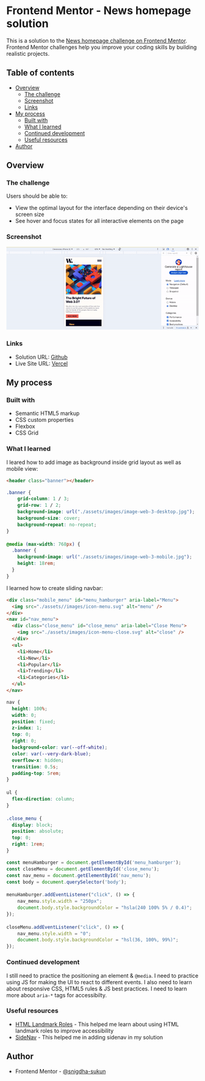 # Frontend Mentor - News homepage solution

This is a solution to the [News homepage challenge on Frontend Mentor](https://www.frontendmentor.io/challenges/news-homepage-H6SWTa1MFl). Frontend Mentor challenges help you improve your coding skills by building realistic projects.

## Table of contents

- [Overview](#overview)
  - [The challenge](#the-challenge)
  - [Screenshot](#screenshot)
  - [Links](#links)
- [My process](#my-process)
  - [Built with](#built-with)
  - [What I learned](#what-i-learned)
  - [Continued development](#continued-development)
  - [Useful resources](#useful-resources)
- [Author](#author)

## Overview

### The challenge

Users should be able to:

- View the optimal layout for the interface depending on their device's screen size
- See hover and focus states for all interactive elements on the page

### Screenshot

![](./screenshot.gif)

### Links

- Solution URL: [Github](https://github.com/snigdha-sukun/news-homepage)
- Live Site URL: [Vercel](https://news-homepage-six-tau.vercel.app/)

## My process

### Built with

- Semantic HTML5 markup
- CSS custom properties
- Flexbox
- CSS Grid

### What I learned

I leared how to add image as background inside grid layout as well as mobile view:

```html
<header class="banner"></header>
```

```css
.banner {
    grid-column: 1 / 3;
    grid-row: 1 / 2;
    background-image: url("./assets/images/image-web-3-desktop.jpg");
    background-size: cover;
    background-repeat: no-repeat;
}

@media (max-width: 768px) {
  .banner {
    background-image: url("./assets/images/image-web-3-mobile.jpg");
    height: 18rem;
  }
}
```

I learned how to create sliding navbar:

```html
<div class="mobile_menu" id="menu_hamburger" aria-label="Menu">
  <img src="./assets//images/icon-menu.svg" alt="menu" />
</div>
<nav id="nav_menu">
  <div class="close_menu" id="close_menu" aria-label="Close Menu">
    <img src="./assets/images/icon-menu-close.svg" alt="close" />
  </div>
  <ul>
    <li>Home</li>
    <li>New</li>
    <li>Popular</li>
    <li>Trending</li>
    <li>Categories</li>
  </ul>
</nav>
```

```css
nav {
  height: 100%;
  width: 0;
  position: fixed;
  z-index: 1;
  top: 0;
  right: 0;
  background-color: var(--off-white);
  color: var(--very-dark-blue);
  overflow-x: hidden;
  transition: 0.5s;
  padding-top: 5rem;
}

ul {
  flex-direction: column;
}

.close_menu {
  display: block;
  position: absolute;
  top: 0;
  right: 1rem;
}
```

```js
const menuHamburger = document.getElementById('menu_hamburger');
const closeMenu = document.getElementById('close_menu');
const nav_menu = document.getElementById('nav_menu');
const body = document.querySelector('body');

menuHamburger.addEventListener("click", () => {
    nav_menu.style.width = "250px";
    document.body.style.backgroundColor = "hsla(240 100% 5% / 0.4)";
});

closeMenu.addEventListener("click", () => {
    nav_menu.style.width = "0";
    document.body.style.backgroundColor = "hsl(36, 100%, 99%)";
});
```

### Continued development

I still need to practice the positioning an element & `@media`. I need to practice using JS for making the UI to react to different events. I also need to learn about responsive CSS, HTML5 rules & JS best practices. I need to learn more about `aria-*` tags for accessibilty.

### Useful resources

- [HTML Landmark Roles](https://developer.mozilla.org/en-US/blog/aria-accessibility-html-landmark-roles/) - This helped me learn about using HTML landmark roles to improve accessibility
- [SideNav](https://www.w3schools.com/howto/howto_js_sidenav.asp) - This helped me in adding sidenav in my solution

## Author

- Frontend Mentor - [@snigdha-sukun](https://www.frontendmentor.io/profile/snigdha-sukun)
